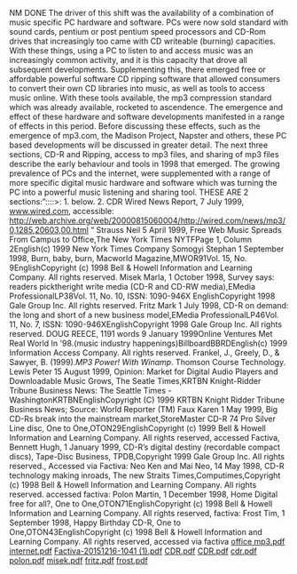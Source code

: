 NM DONE
The driver of this shift was the availability of a combination of music specific PC hardware and software. PCs were now sold standard with sound cards, pentium or post pentium speed processors and CD-Rom drives that increasingly too came with CD writeable (burning) capacities. With these things, using a PC to listen to and access music was an increasingly common activity, and it is this capacity that drove all subsequent developments.
Supplementing this, there emerged free or affordable powerful software CD ripping software that allowed consumers to convert their own CD libraries into music, as well as tools to access music online. With these tools available, the mp3 compression standard which was already available, rocketed to ascendence. 
The emergence and effect of these hardware and software developments manifested in a range of effects in this period. Before discussing these effects, such as the emergence of mp3.com, the Madison Project, Napster and others, these PC based developments will be discussed in greater detail. The next three sections, CD-R and Ripping, access to mp3 files, and sharing of mp3 files describe the early behaviour and tools in 1998 that emerged. 
The growing prevalence of PCs and the internet, were supplemented with a range of more specific digital music hardware and software which was turning the PC into a powerful music listening and sharing tool. 
THESE ARE 2 sections:”::::>: 1.  below.  2. CDR
Wired News Report, 7 July 1999, www.wired.com, accessible:
<http://web.archive.org/web/20000815060004/http://wired.com/news/mp3/0,1285,20603,00.html>
“
Strauss Neil 5 April 1999, Free Web Music Spreads From Campus to Office,The New York Times NYTFPage 1, Column 2English(c) 1999 New York Times Company
Somogyi Stephan 1 September 1998, Burn, baby, burn, Macworld Magazine,MWOR91Vol. 15, No. 9EnglishCopyright (c) 1998 Bell & Howell Information and Learning Company. All rights reserved.
Misek Marla, 1 October 1998, Survey says: readers picktheright write media (CD-R and CD-RW media),EMedia ProfessionalLP38Vol. 11, No. 10, ISSN: 1090-946X
EnglishCopyright 1998 Gale Group Inc. All rights reserved.
Fritz Mark 1 July 1998, CD-R on demand: the long and short of a new business model,EMedia ProfessionalLP46Vol. 11, No. 7, ISSN: 1090-946XEnglishCopyright 1998 Gale Group Inc. All rights reserved.
DOUG REECE, 1191 words 9 January 1999Online Ventures Met Real World In '98.(music industry happenings)BillboardBBRDEnglish(c) 1999 Information Access Company. All rights reserved.
Frankel, J., Greely, D., & Sawyer, B. (1999).*MP3 Power! With Winamp*. Thomson Course Technology.
Lewis Peter 15 August 1999, Opinion: Market for Digital Audio Players and Downloadable Music Grows, The Seatle Times,KRTBN Knight-Ridder Tribune Business News: The Seattle Times - WashingtonKRTBNEnglishCopyright (C) 1999 KRTBN Knight Ridder Tribune Business News; Source: World Reporter (TM)
Faux Karen 1 May 1999, Big CD-Rs break into the mainstream market,StoreMaster CD-R 74 Pro Silver Line disc, One to One,OTON29EnglishCopyright (c) 1999 Bell & Howell Information and Learning Company. All rights reserved, accessed Factiva,
Bennett Hugh, 1 January 1999, CD-R’s digital destiny (recordable compact discs), Tape-Disc Business, TPDB,Copyright 1999 Gale Group Inc. All rights reserved., Accessed via Factiva:
Neo Ken and Mai Neo, 14 May 1998, CD-R technology making inroads, The new Straits Times,Computimes,Copyright (c) 1998 Bell & Howell Information and Learning Company. All rights reserved. accessed factiva:
Polon Martin, 1 December 1998, Home Digital free for all?, One to One,OTON71EnglishCopyright (c) 1998 Bell & Howell Information and Learning Company. All rights reserved, factiva:
Frost Tim, 1 September 1998, Happy Birthday CD-R, One to One,OTON43EnglishCopyright (c) 1998 Bell & Howell Information and Learning Company. All rights reserved, accessed via factiva
[office mp3.pdf](<./office mp3.pdf>)
[internet.pdf](./internet.pdf)
[Factiva-20151216-1041 (1).pdf](<./Factiva-20151216-1041 (1).pdf>)
[CDR.pdf](./CDR.pdf)
[CDR.pdf](./CDR_0001.pdf)
[cdr.pdf](./cdr.pdf)
[polon.pdf](./polon.pdf)
[misek.pdf](./misek.pdf)
[fritz.pdf](./fritz.pdf)
[frost.pdf](./frost.pdf)
